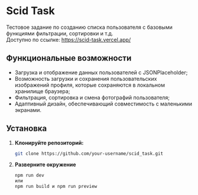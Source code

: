 # Scid Task
Тестовое задание по созданию списка пользователя с базовыми функциями фильтрации, сортировки и т.д.  
Доступно по ссылке: https://scid-task.vercel.app/
## Функциональные возможности

- Загрузка и отображение данных пользователей с JSONPlaceholder;       
- Возможность загрузки и сохранения пользовательских изображений профиля, которые сохраняются в локальном хранилище браузера;   
- Фильтрация, сортировка и смена фотографий пользователя;  
- Адаптивный дизайн, обеспечивающий совместимость с маленькими экранами.  

## Установка  

1. **Клонируйте репозиторий:**  

   ```bash
   git clone https://github.com/your-username/scid_task.git
2. **Разверните окружение**
   ```bash
   npm run dev
   или
   npm run build и npm run preview
